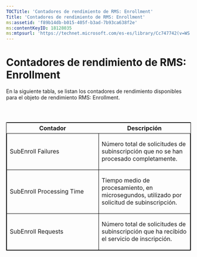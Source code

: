 ```yaml
---
TOCTitle: 'Contadores de rendimiento de RMS: Enrollment'
Title: 'Contadores de rendimiento de RMS: Enrollment'
ms:assetid: 'f89b14db-b015-405f-b3ad-7b93ca638f2e'
ms:contentKeyID: 18128035
ms:mtpsurl: 'https://technet.microsoft.com/es-es/library/Cc747742(v=WS.10)'
---
```


Contadores de rendimiento de RMS: Enrollment
============================================

En la siguiente tabla, se listan los contadores de rendimiento disponibles para el objeto de rendimiento RMS: Enrollment.

###  

<p> </p>
<table style="border:1px solid black;">
<colgroup>
<col width="50%" />
<col width="50%" />
</colgroup>
<thead>
<tr class="header">
<th>Contador</th>
<th>Descripción</th>
</tr>
</thead>
<tbody>
<tr class="odd">
<td style="border:1px solid black;"><p>SubEnroll Failures</p></td>
<td style="border:1px solid black;"><p>Número total de solicitudes de subinscripción que no se han procesado completamente.</p></td>
</tr>
<tr class="even">
<td style="border:1px solid black;"><p>SubEnroll Processing Time</p></td>
<td style="border:1px solid black;"><p>Tiempo medio de procesamiento, en microsegundos, utilizado por solicitud de subinscripción.</p></td>
</tr>
<tr class="odd">
<td style="border:1px solid black;"><p>SubEnroll Requests</p></td>
<td style="border:1px solid black;"><p>Número total de solicitudes de subinscripción que ha recibido el servicio de inscripción.</p></td>
</tr>
</tbody>
</table>
